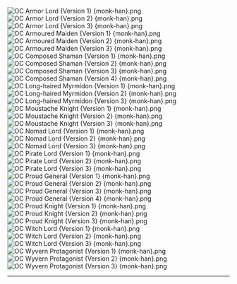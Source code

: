 ![OC Armor Lord {Version 1} {monk-han}.png](https://raw.githubusercontent.com/Klokinator/FE-Repo/main/Portrait%20Repository/Spriting%20Community%20OC's%20(Grouped%20by%20Artist)/monk-han/OC%20Armor%20Lord%20(Version%201)%20%7Bmonk-han%7D.png "OC Armor Lord {Version 1} {monk-han}.png")![OC Armor Lord {Version 2} {monk-han}.png](https://raw.githubusercontent.com/Klokinator/FE-Repo/main/Portrait%20Repository/Spriting%20Community%20OC's%20(Grouped%20by%20Artist)/monk-han/OC%20Armor%20Lord%20(Version%202)%20%7Bmonk-han%7D.png "OC Armor Lord {Version 2} {monk-han}.png")![OC Armor Lord {Version 3} {monk-han}.png](https://raw.githubusercontent.com/Klokinator/FE-Repo/main/Portrait%20Repository/Spriting%20Community%20OC's%20(Grouped%20by%20Artist)/monk-han/OC%20Armor%20Lord%20(Version%203)%20%7Bmonk-han%7D.png "OC Armor Lord {Version 3} {monk-han}.png")![OC Armoured Maiden {Version 1} {monk-han}.png](https://raw.githubusercontent.com/Klokinator/FE-Repo/main/Portrait%20Repository/Spriting%20Community%20OC's%20(Grouped%20by%20Artist)/monk-han/OC%20Armoured%20Maiden%20(Version%201)%20%7Bmonk-han%7D.png "OC Armoured Maiden {Version 1} {monk-han}.png")![OC Armoured Maiden {Version 2} {monk-han}.png](https://raw.githubusercontent.com/Klokinator/FE-Repo/main/Portrait%20Repository/Spriting%20Community%20OC's%20(Grouped%20by%20Artist)/monk-han/OC%20Armoured%20Maiden%20(Version%202)%20%7Bmonk-han%7D.png "OC Armoured Maiden {Version 2} {monk-han}.png")![OC Armoured Maiden {Version 3} {monk-han}.png](https://raw.githubusercontent.com/Klokinator/FE-Repo/main/Portrait%20Repository/Spriting%20Community%20OC's%20(Grouped%20by%20Artist)/monk-han/OC%20Armoured%20Maiden%20(Version%203)%20%7Bmonk-han%7D.png "OC Armoured Maiden {Version 3} {monk-han}.png")![OC Composed Shaman {Version 1} {monk-han}.png](https://raw.githubusercontent.com/Klokinator/FE-Repo/main/Portrait%20Repository/Spriting%20Community%20OC's%20(Grouped%20by%20Artist)/monk-han/OC%20Composed%20Shaman%20(Version%201)%20%7Bmonk-han%7D.png "OC Composed Shaman {Version 1} {monk-han}.png")![OC Composed Shaman {Version 2} {monk-han}.png](https://raw.githubusercontent.com/Klokinator/FE-Repo/main/Portrait%20Repository/Spriting%20Community%20OC's%20(Grouped%20by%20Artist)/monk-han/OC%20Composed%20Shaman%20(Version%202)%20%7Bmonk-han%7D.png "OC Composed Shaman {Version 2} {monk-han}.png")![OC Composed Shaman {Version 3} {monk-han}.png](https://raw.githubusercontent.com/Klokinator/FE-Repo/main/Portrait%20Repository/Spriting%20Community%20OC's%20(Grouped%20by%20Artist)/monk-han/OC%20Composed%20Shaman%20(Version%203)%20%7Bmonk-han%7D.png "OC Composed Shaman {Version 3} {monk-han}.png")![OC Composed Shaman {Version 4} {monk-han}.png](https://raw.githubusercontent.com/Klokinator/FE-Repo/main/Portrait%20Repository/Spriting%20Community%20OC's%20(Grouped%20by%20Artist)/monk-han/OC%20Composed%20Shaman%20(Version%204)%20%7Bmonk-han%7D.png "OC Composed Shaman {Version 4} {monk-han}.png")![OC Long-haired Myrmidon {Version 1} {monk-han}.png](https://raw.githubusercontent.com/Klokinator/FE-Repo/main/Portrait%20Repository/Spriting%20Community%20OC's%20(Grouped%20by%20Artist)/monk-han/OC%20Long-haired%20Myrmidon%20(Version%201)%20%7Bmonk-han%7D.png "OC Long-haired Myrmidon {Version 1} {monk-han}.png")![OC Long-haired Myrmidon {Version 2} {monk-han}.png](https://raw.githubusercontent.com/Klokinator/FE-Repo/main/Portrait%20Repository/Spriting%20Community%20OC's%20(Grouped%20by%20Artist)/monk-han/OC%20Long-haired%20Myrmidon%20(Version%202)%20%7Bmonk-han%7D.png "OC Long-haired Myrmidon {Version 2} {monk-han}.png")![OC Long-haired Myrmidon {Version 3} {monk-han}.png](https://raw.githubusercontent.com/Klokinator/FE-Repo/main/Portrait%20Repository/Spriting%20Community%20OC's%20(Grouped%20by%20Artist)/monk-han/OC%20Long-haired%20Myrmidon%20(Version%203)%20%7Bmonk-han%7D.png "OC Long-haired Myrmidon {Version 3} {monk-han}.png")![OC Moustache Knight {Version 1} {monk-han}.png](https://raw.githubusercontent.com/Klokinator/FE-Repo/main/Portrait%20Repository/Spriting%20Community%20OC's%20(Grouped%20by%20Artist)/monk-han/OC%20Moustache%20Knight%20(Version%201)%20%7Bmonk-han%7D.png "OC Moustache Knight {Version 1} {monk-han}.png")![OC Moustache Knight {Version 2} {monk-han}.png](https://raw.githubusercontent.com/Klokinator/FE-Repo/main/Portrait%20Repository/Spriting%20Community%20OC's%20(Grouped%20by%20Artist)/monk-han/OC%20Moustache%20Knight%20(Version%202)%20%7Bmonk-han%7D.png "OC Moustache Knight {Version 2} {monk-han}.png")![OC Moustache Knight {Version 3} {monk-han}.png](https://raw.githubusercontent.com/Klokinator/FE-Repo/main/Portrait%20Repository/Spriting%20Community%20OC's%20(Grouped%20by%20Artist)/monk-han/OC%20Moustache%20Knight%20(Version%203)%20%7Bmonk-han%7D.png "OC Moustache Knight {Version 3} {monk-han}.png")![OC Nomad Lord {Version 1} {monk-han}.png](https://raw.githubusercontent.com/Klokinator/FE-Repo/main/Portrait%20Repository/Spriting%20Community%20OC's%20(Grouped%20by%20Artist)/monk-han/OC%20Nomad%20Lord%20(Version%201)%20%7Bmonk-han%7D.png "OC Nomad Lord {Version 1} {monk-han}.png")![OC Nomad Lord {Version 2} {monk-han}.png](https://raw.githubusercontent.com/Klokinator/FE-Repo/main/Portrait%20Repository/Spriting%20Community%20OC's%20(Grouped%20by%20Artist)/monk-han/OC%20Nomad%20Lord%20(Version%202)%20%7Bmonk-han%7D.png "OC Nomad Lord {Version 2} {monk-han}.png")![OC Nomad Lord {Version 3} {monk-han}.png](https://raw.githubusercontent.com/Klokinator/FE-Repo/main/Portrait%20Repository/Spriting%20Community%20OC's%20(Grouped%20by%20Artist)/monk-han/OC%20Nomad%20Lord%20(Version%203)%20%7Bmonk-han%7D.png "OC Nomad Lord {Version 3} {monk-han}.png")![OC Pirate Lord {Version 1} {monk-han}.png](https://raw.githubusercontent.com/Klokinator/FE-Repo/main/Portrait%20Repository/Spriting%20Community%20OC's%20(Grouped%20by%20Artist)/monk-han/OC%20Pirate%20Lord%20(Version%201)%20%7Bmonk-han%7D.png "OC Pirate Lord {Version 1} {monk-han}.png")![OC Pirate Lord {Version 2} {monk-han}.png](https://raw.githubusercontent.com/Klokinator/FE-Repo/main/Portrait%20Repository/Spriting%20Community%20OC's%20(Grouped%20by%20Artist)/monk-han/OC%20Pirate%20Lord%20(Version%202)%20%7Bmonk-han%7D.png "OC Pirate Lord {Version 2} {monk-han}.png")![OC Pirate Lord {Version 3} {monk-han}.png](https://raw.githubusercontent.com/Klokinator/FE-Repo/main/Portrait%20Repository/Spriting%20Community%20OC's%20(Grouped%20by%20Artist)/monk-han/OC%20Pirate%20Lord%20(Version%203)%20%7Bmonk-han%7D.png "OC Pirate Lord {Version 3} {monk-han}.png")![OC Proud General {Version 1} {monk-han}.png](https://raw.githubusercontent.com/Klokinator/FE-Repo/main/Portrait%20Repository/Spriting%20Community%20OC's%20(Grouped%20by%20Artist)/monk-han/OC%20Proud%20General%20(Version%201)%20%7Bmonk-han%7D.png "OC Proud General {Version 1} {monk-han}.png")![OC Proud General {Version 2} {monk-han}.png](https://raw.githubusercontent.com/Klokinator/FE-Repo/main/Portrait%20Repository/Spriting%20Community%20OC's%20(Grouped%20by%20Artist)/monk-han/OC%20Proud%20General%20(Version%202)%20%7Bmonk-han%7D.png "OC Proud General {Version 2} {monk-han}.png")![OC Proud General {Version 3} {monk-han}.png](https://raw.githubusercontent.com/Klokinator/FE-Repo/main/Portrait%20Repository/Spriting%20Community%20OC's%20(Grouped%20by%20Artist)/monk-han/OC%20Proud%20General%20(Version%203)%20%7Bmonk-han%7D.png "OC Proud General {Version 3} {monk-han}.png")![OC Proud General {Version 4} {monk-han}.png](https://raw.githubusercontent.com/Klokinator/FE-Repo/main/Portrait%20Repository/Spriting%20Community%20OC's%20(Grouped%20by%20Artist)/monk-han/OC%20Proud%20General%20(Version%204)%20%7Bmonk-han%7D.png "OC Proud General {Version 4} {monk-han}.png")![OC Proud Knight {Version 1} {monk-han}.png](https://raw.githubusercontent.com/Klokinator/FE-Repo/main/Portrait%20Repository/Spriting%20Community%20OC's%20(Grouped%20by%20Artist)/monk-han/OC%20Proud%20Knight%20(Version%201)%20%7Bmonk-han%7D.png "OC Proud Knight {Version 1} {monk-han}.png")![OC Proud Knight {Version 2} {monk-han}.png](https://raw.githubusercontent.com/Klokinator/FE-Repo/main/Portrait%20Repository/Spriting%20Community%20OC's%20(Grouped%20by%20Artist)/monk-han/OC%20Proud%20Knight%20(Version%202)%20%7Bmonk-han%7D.png "OC Proud Knight {Version 2} {monk-han}.png")![OC Proud Knight {Version 3} {monk-han}.png](https://raw.githubusercontent.com/Klokinator/FE-Repo/main/Portrait%20Repository/Spriting%20Community%20OC's%20(Grouped%20by%20Artist)/monk-han/OC%20Proud%20Knight%20(Version%203)%20%7Bmonk-han%7D.png "OC Proud Knight {Version 3} {monk-han}.png")![OC Witch Lord {Version 1} {monk-han}.png](https://raw.githubusercontent.com/Klokinator/FE-Repo/main/Portrait%20Repository/Spriting%20Community%20OC's%20(Grouped%20by%20Artist)/monk-han/OC%20Witch%20Lord%20(Version%201)%20%7Bmonk-han%7D.png "OC Witch Lord {Version 1} {monk-han}.png")![OC Witch Lord {Version 2} {monk-han}.png](https://raw.githubusercontent.com/Klokinator/FE-Repo/main/Portrait%20Repository/Spriting%20Community%20OC's%20(Grouped%20by%20Artist)/monk-han/OC%20Witch%20Lord%20(Version%202)%20%7Bmonk-han%7D.png "OC Witch Lord {Version 2} {monk-han}.png")![OC Witch Lord {Version 3} {monk-han}.png](https://raw.githubusercontent.com/Klokinator/FE-Repo/main/Portrait%20Repository/Spriting%20Community%20OC's%20(Grouped%20by%20Artist)/monk-han/OC%20Witch%20Lord%20(Version%203)%20%7Bmonk-han%7D.png "OC Witch Lord {Version 3} {monk-han}.png")![OC Wyvern Protagonist {Version 1} {monk-han}.png](https://raw.githubusercontent.com/Klokinator/FE-Repo/main/Portrait%20Repository/Spriting%20Community%20OC's%20(Grouped%20by%20Artist)/monk-han/OC%20Wyvern%20Protagonist%20(Version%201)%20%7Bmonk-han%7D.png "OC Wyvern Protagonist {Version 1} {monk-han}.png")![OC Wyvern Protagonist {Version 2} {monk-han}.png](https://raw.githubusercontent.com/Klokinator/FE-Repo/main/Portrait%20Repository/Spriting%20Community%20OC's%20(Grouped%20by%20Artist)/monk-han/OC%20Wyvern%20Protagonist%20(Version%202)%20%7Bmonk-han%7D.png "OC Wyvern Protagonist {Version 2} {monk-han}.png")![OC Wyvern Protagonist {Version 3} {monk-han}.png](https://raw.githubusercontent.com/Klokinator/FE-Repo/main/Portrait%20Repository/Spriting%20Community%20OC's%20(Grouped%20by%20Artist)/monk-han/OC%20Wyvern%20Protagonist%20(Version%203)%20%7Bmonk-han%7D.png "OC Wyvern Protagonist {Version 3} {monk-han}.png")



----

